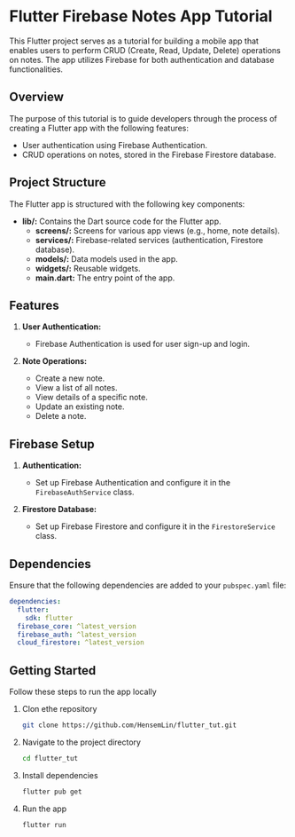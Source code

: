# Flutter Firebase Notes App Tutorial

This Flutter project serves as a tutorial for building a mobile app that enables users to perform CRUD (Create, Read, Update, Delete) operations on notes. The app utilizes Firebase for both authentication and database functionalities.

## Overview

The purpose of this tutorial is to guide developers through the process of creating a Flutter app with the following features:

- User authentication using Firebase Authentication.
- CRUD operations on notes, stored in the Firebase Firestore database.

## Project Structure

The Flutter app is structured with the following key components:

- **lib/:** Contains the Dart source code for the Flutter app.
  - **screens/:** Screens for various app views (e.g., home, note details).
  - **services/:** Firebase-related services (authentication, Firestore database).
  - **models/:** Data models used in the app.
  - **widgets/:** Reusable widgets.
  - **main.dart:** The entry point of the app.

## Features

1. **User Authentication:**
   - Firebase Authentication is used for user sign-up and login.

2. **Note Operations:**
   - Create a new note.
   - View a list of all notes.
   - View details of a specific note.
   - Update an existing note.
   - Delete a note.

## Firebase Setup

1. **Authentication:**
   - Set up Firebase Authentication and configure it in the `FirebaseAuthService` class.

2. **Firestore Database:**
   - Set up Firebase Firestore and configure it in the `FirestoreService` class.

## Dependencies

Ensure that the following dependencies are added to your `pubspec.yaml` file:

```yaml
dependencies:
  flutter:
    sdk: flutter
  firebase_core: ^latest_version
  firebase_auth: ^latest_version
  cloud_firestore: ^latest_version
```

## Getting Started

Follow these steps to run the app locally

1. Clon ethe repository
   ```bash
   git clone https://github.com/HensemLin/flutter_tut.git
   ```
3. Navigate to the project directory
   ```bash
   cd flutter_tut
   ```
5. Install dependencies
   ```bash
   flutter pub get
   ```
7. Run the app
   ```bash
   flutter run
   ```
